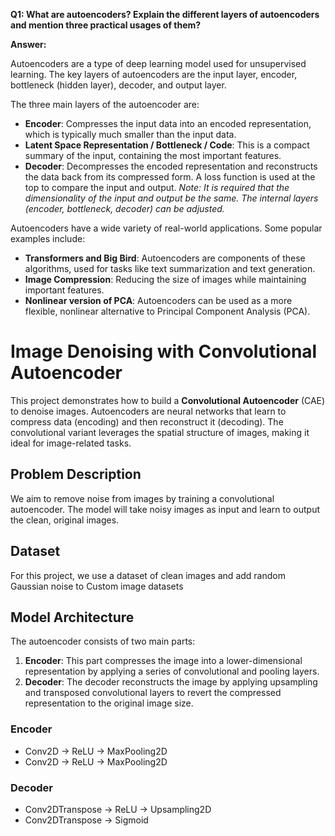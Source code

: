 **Q1: What are autoencoders? Explain the different layers of autoencoders and mention three practical usages of them?**

**Answer:**

Autoencoders are a type of deep learning model used for unsupervised learning. The key layers of autoencoders are the input layer, encoder, bottleneck (hidden layer), decoder, and output layer.

The three main layers of the autoencoder are:

- **Encoder**: Compresses the input data into an encoded representation, which is typically much smaller than the input data.
- **Latent Space Representation / Bottleneck / Code**: This is a compact summary of the input, containing the most important features.
- **Decoder**: Decompresses the encoded representation and reconstructs the data back from its compressed form. A loss function is used at the top to compare the input and output. _Note: It is required that the dimensionality of the input and output be the same. The internal layers (encoder, bottleneck, decoder) can be adjusted._

Autoencoders have a wide variety of real-world applications. Some popular examples include:

- **Transformers and Big Bird**: Autoencoders are components of these algorithms, used for tasks like text summarization and text generation.
- **Image Compression**: Reducing the size of images while maintaining important features.
- **Nonlinear version of PCA**: Autoencoders can be used as a more flexible, nonlinear alternative to Principal Component Analysis (PCA).

# Image Denoising with Convolutional Autoencoder

This project demonstrates how to build a **Convolutional Autoencoder** (CAE) to denoise images. Autoencoders are neural networks that learn to compress data (encoding) and then reconstruct it (decoding). The convolutional variant leverages the spatial structure of images, making it ideal for image-related tasks.

## Problem Description

We aim to remove noise from images by training a convolutional autoencoder. The model will take noisy images as input and learn to output the clean, original images.

## Dataset

For this project, we use a dataset of clean images and add random Gaussian noise to Custom image datasets

## Model Architecture

The autoencoder consists of two main parts:

1. **Encoder**: This part compresses the image into a lower-dimensional representation by applying a series of convolutional and pooling layers.
2. **Decoder**: The decoder reconstructs the image by applying upsampling and transposed convolutional layers to revert the compressed representation to the original image size.

### Encoder
- Conv2D → ReLU → MaxPooling2D
- Conv2D → ReLU → MaxPooling2D

### Decoder
- Conv2DTranspose → ReLU → Upsampling2D
- Conv2DTranspose → Sigmoid

